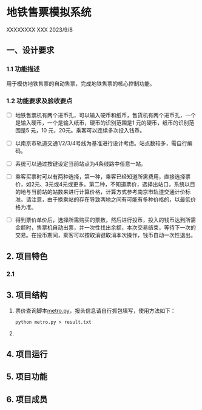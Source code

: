# 地铁售票模拟系统

XXXXXXXX XXX
2023/9/8

## 一、设计要求
### 1.1 功能描述

用于模仿地铁售票的自动售票，完成地铁售票的核心控制功能。

### 1.2 功能要求及验收要点

- [ ] 地铁售票机有两个进币孔，可以输入硬币和纸币，售货机有两个进币孔，一个是输入硬币，一个是输入纸币，硬币的识别范围是1 元的硬币，纸币的识别范围是5 元，10 元，20元。乘客可以连续多次投入钱币。
- [ ] 以南京市轨道交通1/2/3/4号线为基准进行设计考虑。站点数较多，需自行编码。
- [ ] 系统可以通过按键设定当前站点为4条线路中任意一站。
- [ ] 乘客买票时可以有两种选择，第一种，乘客已经知道所需费用，直接选择票价，如2元、3元或4元或更多。第二种，不知道票价，选择出站口，系统以目的地与当前站的站数来进行计算价格，计算方式参考南京市轨道交通计价标准。请注意，由于换乘站的存在导致两地之间有可能有多种价格的，以最低价格为准。
- [ ] 得到票价单价后，选择所需购买的票数，然后进行投币，投入的钱币达到所需金额时，售票机自动出票，并一次性找出余额，本次交易结束，等待下一次的交易。在投币期间，乘客可以按取消键取消本次操作，钱币自动一次性退出。


## 2. 项目特色

### 2.1 
## 3. 项目结构

1. 票价查询脚本[metro.py](metro.py)，报头信息请自行抓包填写，使用方法如下：

   ```shell
   python metro.py > result.txt
   ```
2. 

## 4. 项目运行


## 5. 项目功能




## 6. 项目成员


